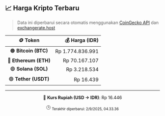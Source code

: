 

<!-- HARGA_KRIPTO -->
## 📈 Harga Kripto Terbaru

> Data ini diperbarui secara otomatis menggunakan [CoinGecko API](https://www.coingecko.com/) dan [exchangerate.host](https://exchangerate.host/)

<div align="center">

| 🪙 Token | 💰 Harga (IDR) |
|:------:|---------------:|
| 🟠 **Bitcoin (BTC)**   | Rp 1.774.836.991 |
| 🔵 **Ethereum (ETH)**  | Rp 70.167.107 |
| 🟣 **Solana (SOL)**    | Rp 3.218.534 |
| 🟢 **Tether (USDT)**   | Rp 16.439 |

---

💱 **Kurs Rupiah (USD → IDR)**: Rp 16.446

🕒 <sub>Terakhir diperbarui: 2/9/2025, 04.33.36</sub>

</div>
<!-- /HARGA_KRIPTO -->